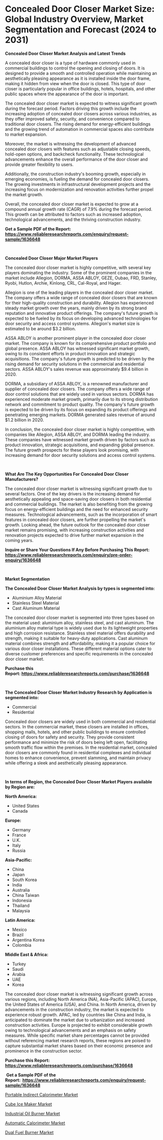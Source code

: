 <p><h1>Concealed Door Closer Market Size: Global Industry Overview, Market Segmentation and Forecast (2024 to 2031)</h1></p><p><strong>Concealed Door Closer Market Analysis and Latest Trends</strong></p>
<p><p>A concealed door closer is a type of hardware commonly used in commercial buildings to control the opening and closing of doors. It is designed to provide a smooth and controlled operation while maintaining an aesthetically pleasing appearance as it is installed inside the door frame, making it hidden from view when the door is closed. This type of door closer is particularly popular in office buildings, hotels, hospitals, and other public spaces where the appearance of the door is important.</p><p>The concealed door closer market is expected to witness significant growth during the forecast period. Factors driving this growth include the increasing adoption of concealed door closers across various industries, as they offer improved safety, security, and convenience compared to traditional door closers. The rising demand for energy-efficient buildings and the growing trend of automation in commercial spaces also contribute to market expansion.</p><p>Moreover, the market is witnessing the development of advanced concealed door closers with features such as adjustable closing speeds, hold-open options, and backcheck functionality. These technological advancements enhance the overall performance of the door closer and provide greater flexibility to users.</p><p>Additionally, the construction industry's booming growth, especially in emerging economies, is fueling the demand for concealed door closers. The growing investments in infrastructural development projects and the increasing focus on modernization and renovation activities further propel the market growth.</p><p>Overall, the concealed door closer market is expected to grow at a compound annual growth rate (CAGR) of 7.9% during the forecast period. This growth can be attributed to factors such as increased adoption, technological advancements, and the thriving construction industry.</p></p>
<p><strong>Get a Sample PDF of the Report:&nbsp; <a href="https://www.reliableresearchreports.com/enquiry/request-sample/1636648">https://www.reliableresearchreports.com/enquiry/request-sample/1636648</a></strong></p>
<p>&nbsp;</p>
<p><strong>Concealed Door Closer Major Market Players</strong></p>
<p><p>The concealed door closer market is highly competitive, with several key players dominating the industry. Some of the prominent companies in the market include Allegion, DORMA, ASSA ABLOY, GEZE, Oubao, FRD, Stanley, Ryobi, Hutlon, Archie, Kinlong, CRL, Cal-Royal, and Hager.</p><p>Allegion is one of the leading players in the concealed door closer market. The company offers a wide range of concealed door closers that are known for their high-quality construction and durability. Allegion has experienced steady market growth over the years, mainly driven by its strong brand reputation and innovative product offerings. The company's future growth is expected to be fueled by its focus on developing advanced technologies for door security and access control systems. Allegion's market size is estimated to be around $3.2 billion.</p><p>ASSA ABLOY is another prominent player in the concealed door closer market. The company is known for its comprehensive product portfolio and global presence. ASSA ABLOY has witnessed significant market growth, owing to its consistent efforts in product innovation and strategic acquisitions. The company's future growth is predicted to be driven by the rising demand for security solutions in the commercial and residential sectors. ASSA ABLOY's sales revenue was approximately $9.4 billion in 2020.</p><p>DORMA, a subsidiary of ASSA ABLOY, is a renowned manufacturer and supplier of concealed door closers. The company offers a wide range of door control solutions that are widely used in various sectors. DORMA has experienced moderate market growth, primarily due to its strong distribution network and commitment to product quality. The company's future growth is expected to be driven by its focus on expanding its product offerings and penetrating emerging markets. DORMA generated sales revenue of around $1.2 billion in 2020.</p><p>In conclusion, the concealed door closer market is highly competitive, with companies like Allegion, ASSA ABLOY, and DORMA leading the industry. These companies have witnessed market growth driven by factors such as product innovation, strategic acquisitions, and expanding global presence. The future growth prospects for these players look promising, with increasing demand for door security solutions and access control systems.</p></p>
<p>&nbsp;</p>
<p><strong>What Are The Key Opportunities For Concealed Door Closer Manufacturers?</strong></p>
<p><p>The concealed door closer market is witnessing significant growth due to several factors. One of the key drivers is the increasing demand for aesthetically appealing and space-saving door closers in both residential and commercial buildings. The market is also benefiting from the growing focus on energy-efficient buildings and the need for enhanced security measures. Technological advancements, such as the incorporation of smart features in concealed door closers, are further propelling the market's growth. Looking ahead, the future outlook for the concealed door closer market remains promising, with increasing construction activities and renovation projects expected to drive further market expansion in the coming years.</p></p>
<p><strong>Inquire or Share Your Questions If Any Before Purchasing This Report: <a href="https://www.reliableresearchreports.com/enquiry/pre-order-enquiry/1636648">https://www.reliableresearchreports.com/enquiry/pre-order-enquiry/1636648</a></strong></p>
<p>&nbsp;</p>
<p><strong>Market Segmentation</strong></p>
<p><strong>The Concealed Door Closer Market Analysis by types is segmented into:</strong></p>
<p><ul><li>Aluminium Alloy Material</li><li>Stainless Steel Material</li><li>Cast Aluminum Material</li></ul></p>
<p><p>The concealed door closer market is segmented into three types based on the material used: aluminium alloy, stainless steel, and cast aluminum. The aluminium alloy material type is widely used due to its lightweight properties and high corrosion resistance. Stainless steel material offers durability and strength, making it suitable for heavy-duty applications. Cast aluminum material combines strength and affordability, making it a popular choice for various door closer installations. These different material options cater to diverse customer preferences and specific requirements in the concealed door closer market.</p></p>
<p><strong>Purchase this Report:&nbsp;<a href="https://www.reliableresearchreports.com/purchase/1636648">https://www.reliableresearchreports.com/purchase/1636648</a></strong></p>
<p>&nbsp;</p>
<p><strong>The Concealed Door Closer Market Industry Research by Application is segmented into:</strong></p>
<p><ul><li>Commercial</li><li>Residential</li></ul></p>
<p><p>Concealed door closers are widely used in both commercial and residential sectors. In the commercial market, these closers are installed in offices, shopping malls, hotels, and other public buildings to ensure controlled closing of doors for safety and security. They provide consistent performance and minimize the risk of doors being left open, facilitating smooth traffic flow within the premises. In the residential market, concealed door closers are commonly found in residential complexes and individual homes to enhance convenience, prevent slamming, and maintain privacy while offering a sleek and aesthetically pleasing appearance.</p></p>
<p>&nbsp;</p>
<p><strong>In terms of Region, the Concealed Door Closer Market Players available by Region are:</strong></p>
<p>
    <p> <strong> North America: </strong>
        <ul>
            <li>United States</li>
            <li>Canada</li>
        </ul>
        </p> 
    <p> <strong> Europe: </strong>
        <ul>
            <li>Germany</li>
            <li>France</li>
            <li>U.K.</li>
            <li>Italy</li>
            <li>Russia</li>
        </ul>
        </p> 
    <p> <strong> Asia-Pacific: </strong>
        <ul>
            <li>China</li>
            <li>Japan</li>
            <li>South Korea</li>
            <li>India</li>
            <li>Australia</li>
            <li>China Taiwan</li>
            <li>Indonesia</li>
            <li>Thailand</li>
            <li>Malaysia</li>
        </ul>
        </p> 
    <p> <strong> Latin America: </strong>
        <ul>
            <li>Mexico</li>
            <li>Brazil</li>
            <li>Argentina Korea</li>
            <li>Colombia</li>
        </ul>
        </p> 
    <p> <strong> Middle East & Africa: </strong>
        <ul>
            <li>Turkey</li>
            <li>Saudi</li>
            <li>Arabia</li>
            <li>UAE</li>
            <li>Korea</li>
        </ul>
    </p>
    </p>
<p><p>The concealed door closer market is witnessing significant growth across various regions, including North America (NA), Asia-Pacific (APAC), Europe, the United States of America (USA), and China. In North America, driven by advancements in the construction industry, the market is expected to experience robust growth. APAC, led by countries like China and India, is anticipated to dominate the market due to urbanization and increased construction activities. Europe is projected to exhibit considerable growth owing to technological advancements and an emphasis on safety measures. While specific market share percentages cannot be provided without referencing market research reports, these regions are poised to capture substantial market shares based on their economic presence and prominence in the construction sector.</p></p>
<p><strong>Purchase this Report: <a href="https://www.reliableresearchreports.com/purchase/1636648">https://www.reliableresearchreports.com/purchase/1636648</a></strong></p>
<p>&nbsp;<strong>Get a Sample PDF of the Report:&nbsp;&nbsp;<a href="https://www.reliableresearchreports.com/enquiry/request-sample/1636648">https://www.reliableresearchreports.com/enquiry/request-sample/1636648</a></strong></p>
<p><strong></strong></p>
<p><p><a href="https://github.com/scarol104/Market-Research-Report-List-2/blob/main/portable-indirect-calorimeter-market.md">Portable Indirect Calorimeter Market</a></p><p><a href="https://github.com/deliacustodio40/Market-Research-Report-List-2/blob/main/cube-ice-maker-market.md">Cube Ice Maker Market</a></p><p><a href="https://github.com/dzharov81/Market-Research-Report-List-2/blob/main/industrial-oil-burner-market.md">Industrial Oil Burner Market</a></p><p><a href="https://github.com/gshchiplitsov/Market-Research-Report-List-2/blob/main/automatic-calorimeter-market.md">Automatic Calorimeter Market</a></p><p><a href="https://github.com/ambrozg/Market-Research-Report-List-2/blob/main/dual-fuel-burner-market.md">Dual Fuel Burner Market</a></p></p>